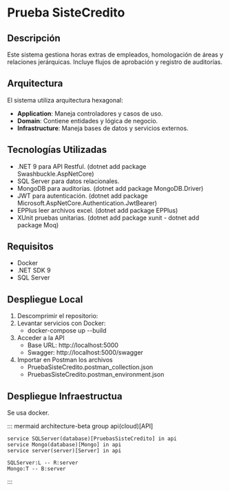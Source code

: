 # Prueba SisteCredito

## Descripción
Este sistema gestiona horas extras de empleados, homologación de áreas y relaciones jerárquicas. Incluye flujos de aprobación y registro de auditorías.

## Arquitectura
El sistema utiliza arquitectura hexagonal:
- **Application**: Maneja controladores y casos de uso.
- **Domain**: Contiene entidades y lógica de negocio.
- **Infrastructure**: Maneja bases de datos y servicios externos.

## Tecnologías Utilizadas
- .NET 9 para API Restful. (dotnet add package Swashbuckle.AspNetCore)
- SQL Server para datos relacionales.
- MongoDB para auditorías.  (dotnet add package MongoDB.Driver)
- JWT para autenticación.  (dotnet add package Microsoft.AspNetCore.Authentication.JwtBearer)
- EPPlus leer archivos excel. (dotnet add package EPPlus)
- XUnit pruebas unitarias. (dotnet add package xunit  - dotnet add package Moq)
## Requisitos
- Docker
- .NET SDK 9
- SQL Server

## Despliegue Local
1. Descomprimir el repositorio:
2. Levantar servicios con Docker:
   - docker-compose up --build
3.  Acceder a la API
    - Base URL: http://localhost:5000
    - Swagger: http://localhost:5000/swagger
4. Importar en Postman los archivos 
   - PruebaSisteCredito.postman_collection.json
   - PruebasSisteCredito.postman_environment.json


## Despliegue Infraestructua
Se usa docker.

::: mermaid
architecture-beta
    group api(cloud)[API]

    service SQLServer(database)[PruebasSisteCredito] in api
    service Mongo(database)[Mongo] in api
    service server(server)[Server] in api

    SQLServer:L -- R:server
    Mongo:T -- B:server
:::